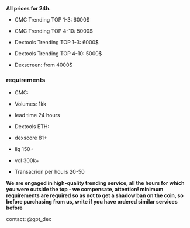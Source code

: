 **All prices for 24h.**

- CMC Trending TOP 1-3: 6000$
- CMC Trending TOP 4-10: 5000$

- Dextools Trending TOP 1-3: 6000$
- Dextools Trending TOP 4-10: 5000$

- Dexscreen: from 4000$

### requirements
- CMC:
- Volumes: 1kk
- lead time 24 hours

- Dextools ETH:
- dexscore 81+
- liq 150+
- vol 300k+
- Transacrion per hours 20-50

**We are engaged in high-quality trending service, all the hours for which you were outside the top - we compensate, attention! minimum requirements are required so as not to get a shadow ban on the coin, so before purchasing from us, write if you have ordered similar services before**

contact: @gpt_dex
